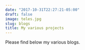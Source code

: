 ```yaml
---
date: "2017-10-31T22:27:21-05:00"
draft: false
image: teles.jpg
slug: blogs
title: My various projects
---
```


Please find below my various blogs. 